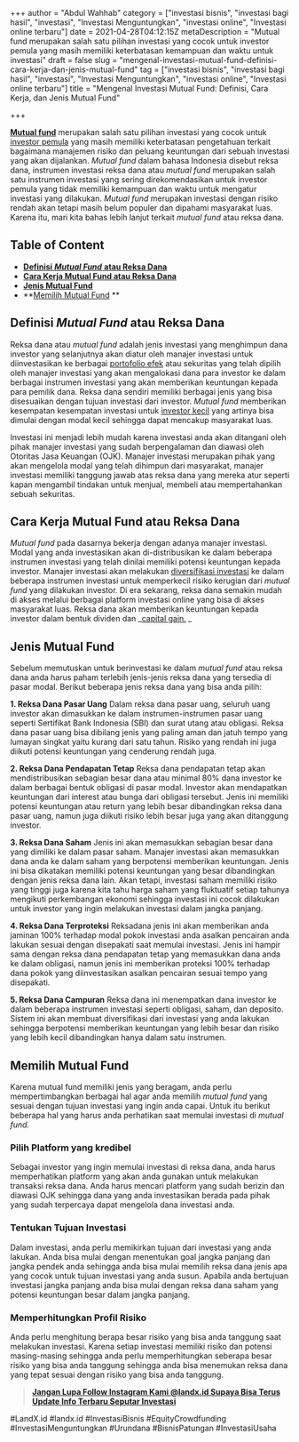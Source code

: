 +++
author = "Abdul Wahhab"
category = ["investasi bisnis", "investasi bagi hasil", "investasi", "Investasi Menguntungkan", "investasi online", "Investasi online terbaru"]
date = 2021-04-28T04:12:15Z
metaDescription = "Mutual fund merupakan salah satu pilihan investasi yang cocok untuk investor pemula yang masih memiliki keterbatasan kemampuan dan waktu untuk investasi"
draft = false
slug = "mengenal-investasi-mutual-fund-definisi-cara-kerja-dan-jenis-mutual-fund"
tag = ["investasi bisnis", "investasi bagi hasil", "investasi", "Investasi Menguntungkan", "investasi online", "Investasi online terbaru"]
title = "Mengenal Investasi Mutual Fund: Definisi, Cara Kerja, dan Jenis Mutual Fund"

+++


**[Mutual fund](https://landx.id/blog/)** merupakan salah satu pilihan investasi yang cocok untuk [investor pemula](https://landx.id/) yang masih memiliki keterbatasan pengetahuan terkait bagaimana manajemen risiko dan peluang keuntungan dari sebuah investasi yang akan dijalankan. _Mutual fund_ dalam bahasa Indonesia disebut reksa dana, instrumen investasi  reksa dana atau _mutual fund_ merupakan salah satu instrumen investasi yang sering direkomendasikan untuk investor pemula yang tidak memiliki kemampuan dan waktu untuk mengatur investasi yang dilakukan. _Mutual fund_ merupakan investasi dengan risiko rendah akan tetapi masih belum populer dan dipahami masyarakat luas. Karena itu, mari kita bahas lebih lanjut terkait _mutual fund_ atau reksa dana.

## Table of Content

* [**Definisi** _**Mutual Fund**_ **atau Reksa Dana**](#definisi-mutual-fund-atau-reksa-dana)
* **[Cara Kerja Mutual Fund atau Reksa Dana](#cara-kerja-mutual-fund-atau-reksa-dana )**
* **[Jenis Mutual Fund](#jenis-mutual-fund )**
* **[Memilih Mutual Fund](#memilih-mutual-fund ) **

## Definisi _Mutual Fund_ atau Reksa Dana

Reksa dana atau _mutual fund_ adalah jenis investasi yang menghimpun dana investor yang selanjutnya akan diatur oleh manajer investasi untuk diinvestasikan ke berbagai [portofolio efek](https://landx.id/) atau sekuritas yang telah dipilih oleh manajer investasi yang akan mengalokasi dana para investor ke dalam berbagai instrumen investasi yang akan memberikan keuntungan kepada para pemilik dana. Reksa dana sendiri memiliki berbagai jenis yang bisa disesuaikan dengan tujuan investasi dari investor. _Mutual fund_ memberikan kesempatan kesempatan investasi untuk [investor kecil](https://landx.id/) yang artinya bisa dimulai dengan modal kecil sehingga dapat mencakup masyarakat luas.

Investasi ini menjadi lebih mudah karena investasi anda akan ditangani oleh pihak manajer investasi yang sudah berpengalaman dan diawasi oleh Otoritas Jasa Keuangan (OJK). Manajer investasi merupakan pihak yang akan mengelola modal yang telah dihimpun dari masyarakat, manajer investasi memiliki tanggung jawab atas reksa dana yang mereka atur seperti kapan mengambil tindakan untuk menjual, membeli atau mempertahankan sebuah sekuritas.

## Cara Kerja Mutual Fund atau Reksa Dana

_Mutual fund_ pada dasarnya bekerja dengan adanya manajer investasi. Modal yang anda investasikan akan di-distribusikan ke dalam beberapa instrumen investasi yang telah dinilai memiliki potensi keuntungan kepada investor. Manajer investasi akan melakukan [diversifikasi investasi](https://landx.id/) ke dalam beberapa instrumen investasi untuk memperkecil risiko kerugian dari _mutual fund_ yang dilakukan investor. Di era sekarang, reksa dana semakin mudah di akses melalui berbagai platform investasi online yang bisa di akses masyarakat luas. Reksa dana akan memberikan keuntungan kepada investor dalam bentuk dividen dan  _[capital gain.](https://landx.id/blog/) _

## Jenis Mutual Fund

Sebelum memutuskan untuk berinvestasi ke dalam _mutual fund_ atau reksa dana anda harus paham terlebih jenis-jenis reksa dana yang tersedia di pasar modal. Berikut beberapa jenis reksa dana yang bisa anda pilih:

**1. Reksa Dana Pasar Uang** 
Dalam reksa dana pasar uang, seluruh uang investor akan dimasukkan ke dalam instrumen-instrumen pasar uang seperti Sertifikat Bank Indonesia (SBI) dan surat utang atau obligasi. Reksa dana pasar uang bisa dibilang jenis yang paling aman dan jatuh tempo yang lumayan singkat yaitu kurang dari satu tahun. Risiko yang rendah ini juga diikuti potensi keuntungan yang cenderung rendah juga. 

**2. Reksa Dana Pendapatan Tetap**
Reksa dana pendapatan tetap akan mendistribusikan sebagian besar dana atau minimal 80% dana investor ke dalam berbagai bentuk obligasi di pasar modal. Investor akan mendapatkan  keuntungan dari interest atau bunga dari obligasi tersebut. Jenis ini memiliki potensi keuntungan atau return yang lebih besar dibandingkan reksa dana pasar uang, namun juga diikuti risiko lebih besar juga yang akan ditanggung investor. 

**3. Reksa Dana Saham** 
Jenis ini akan memasukkan sebagian besar dana yang dimiliki ke dalam pasar saham. Manajer investasi akan memasukkan dana anda ke dalam saham yang berpotensi memberikan keuntungan. Jenis ini bisa dikatakan memiliki potensi keuntungan yang besar dibandingkan dengan jenis reksa dana lain. Akan tetapi, investasi saham memiliki risiko yang tinggi juga karena kita tahu harga saham yang fluktuatif setiap tahunya mengikuti perkembangan ekonomi sehingga investasi ini cocok dilakukan untuk investor yang ingin melakukan investasi dalam jangka panjang. 

**4. Reksa Dana Terproteksi** 
Reksadana jenis ini akan memberikan anda jaminan 100% terhadap modal pokok investasi anda asalkan pencairan anda lakukan sesuai dengan disepakati saat memulai investasi. Jenis ini hampir sama dengan reksa dana pendapatan tetap yang memasukkan dana anda ke dalam obligasi, namun jenis ini memberikan proteksi 100% terhadap dana pokok yang diinvestasikan asalkan pencairan sesuai tempo yang disepakati. 

**5. Reksa Dana Campuran**
Reksa dana ini menempatkan dana investor ke dalam beberapa instrumen investasi seperti obligasi, saham, dan deposito. Sistem ini akan membuat diversifikasi dari investasi yang anda lakukan sehingga berpotensi memberikan keuntungan yang lebih besar dan risiko yang lebih kecil dibandingkan hanya dalam satu instrumen.

## Memilih Mutual Fund

Karena mutual fund memiliki jenis yang beragam, anda perlu mempertimbangkan berbagai hal agar anda memilih _mutual fund_ yang sesuai dengan tujuan investasi yang ingin anda capai. Untuk itu berikut beberapa hal yang harus anda perhatikan saat memulai investasi di _mutual fund._

### Pilih Platform yang kredibel

Sebagai investor yang ingin memulai investasi di reksa dana, anda harus memperhatikan platform yang akan anda gunakan untuk melakukan transaksi reksa dana. Anda harus mencari platform yang sudah berizin dan diawasi OJK sehingga dana yang anda investasikan berada pada pihak yang sudah terpercaya dapat mengelola dana investasi anda.

### Tentukan Tujuan Investasi

Dalam investasi, anda perlu memikirkan tujuan dari investasi yang anda lakukan. Anda bisa mulai dengan menentukan goal jangka panjang dan jangka pendek anda sehingga anda bisa mulai memilih reksa dana jenis apa yang cocok untuk tujuan investasi yang anda susun. Apabila anda bertujuan investasi jangka panjang anda bisa mulai dengan reksa dana saham yang potensi keuntungan besar dalam jangka panjang.

### Memperhitungkan Profil Risiko

Anda perlu menghitung berapa besar risiko yang bisa anda tanggung saat melakukan investasi. Karena setiap investasi memiliki risiko dan potensi masing-masing sehingga anda perlu memperhitungkan seberapa besar risiko yang bisa anda tanggung sehingga anda bisa menemukan reksa dana yang tepat sesuai dengan risiko yang bisa anda tanggung.

> [**Jangan Lupa Follow Instagram Kami @landx.id Supaya Bisa Terus Update Info Terbaru Seputar Investasi**](https://www.instagram.com/landx.id/?utm_medium=copy_link)

#LandX.id	#landx.id	#InvestasiBisnis	#EquityCrowdfunding	#InvestasiMenguntungkan	#Urundana	#BisnisPatungan	#InvestasiUsaha

